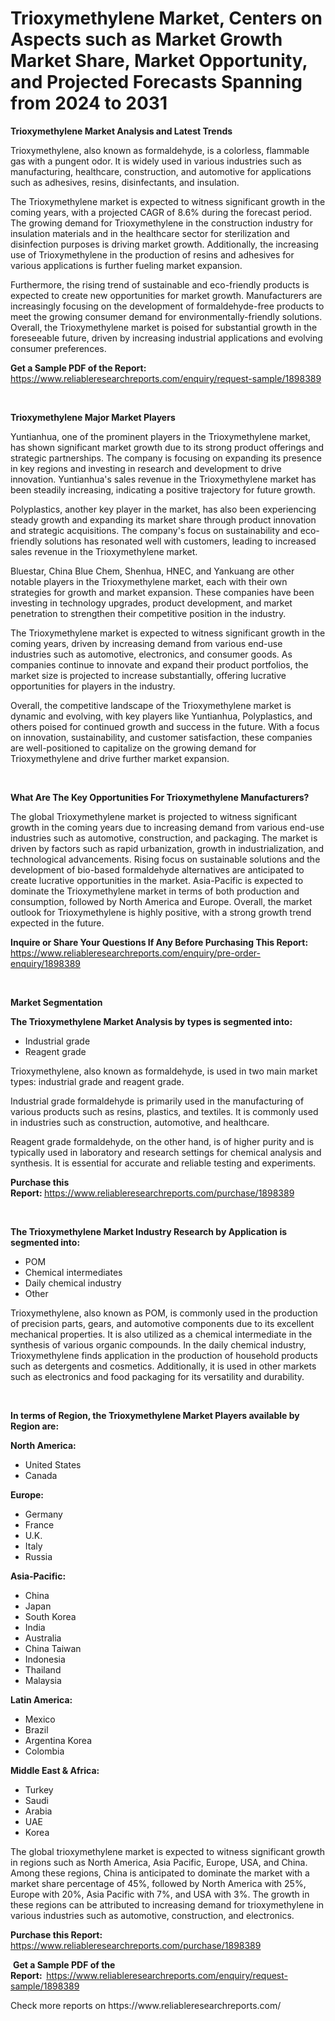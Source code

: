 <p><h1>Trioxymethylene Market, Centers on Aspects such as Market Growth Market Share, Market Opportunity, and Projected Forecasts Spanning from 2024 to 2031</h1></p><p><strong>Trioxymethylene Market Analysis and Latest Trends</strong></p>
<p><p>Trioxymethylene, also known as formaldehyde, is a colorless, flammable gas with a pungent odor. It is widely used in various industries such as manufacturing, healthcare, construction, and automotive for applications such as adhesives, resins, disinfectants, and insulation.</p><p>The Trioxymethylene market is expected to witness significant growth in the coming years, with a projected CAGR of 8.6% during the forecast period. The growing demand for Trioxymethylene in the construction industry for insulation materials and in the healthcare sector for sterilization and disinfection purposes is driving market growth. Additionally, the increasing use of Trioxymethylene in the production of resins and adhesives for various applications is further fueling market expansion.</p><p>Furthermore, the rising trend of sustainable and eco-friendly products is expected to create new opportunities for market growth. Manufacturers are increasingly focusing on the development of formaldehyde-free products to meet the growing consumer demand for environmentally-friendly solutions. Overall, the Trioxymethylene market is poised for substantial growth in the foreseeable future, driven by increasing industrial applications and evolving consumer preferences.</p></p>
<p><strong>Get a Sample PDF of the Report:&nbsp;</strong> <a href="https://www.reliableresearchreports.com/enquiry/request-sample/1898389">https://www.reliableresearchreports.com/enquiry/request-sample/1898389</a></p>
<p>&nbsp;</p>
<p><strong>Trioxymethylene Major Market Players</strong></p>
<p><p> Yuntianhua, one of the prominent players in the Trioxymethylene market, has shown significant market growth due to its strong product offerings and strategic partnerships. The company is focusing on expanding its presence in key regions and investing in research and development to drive innovation. Yuntianhua's sales revenue in the Trioxymethylene market has been steadily increasing, indicating a positive trajectory for future growth.</p><p>Polyplastics, another key player in the market, has also been experiencing steady growth and expanding its market share through product innovation and strategic acquisitions. The company's focus on sustainability and eco-friendly solutions has resonated well with customers, leading to increased sales revenue in the Trioxymethylene market.</p><p>Bluestar, China Blue Chem, Shenhua, HNEC, and Yankuang are other notable players in the Trioxymethylene market, each with their own strategies for growth and market expansion. These companies have been investing in technology upgrades, product development, and market penetration to strengthen their competitive position in the industry.</p><p>The Trioxymethylene market is expected to witness significant growth in the coming years, driven by increasing demand from various end-use industries such as automotive, electronics, and consumer goods. As companies continue to innovate and expand their product portfolios, the market size is projected to increase substantially, offering lucrative opportunities for players in the industry.</p><p>Overall, the competitive landscape of the Trioxymethylene market is dynamic and evolving, with key players like Yuntianhua, Polyplastics, and others poised for continued growth and success in the future. With a focus on innovation, sustainability, and customer satisfaction, these companies are well-positioned to capitalize on the growing demand for Trioxymethylene and drive further market expansion.</p></p>
<p>&nbsp;</p>
<p><strong>What Are The Key Opportunities For Trioxymethylene Manufacturers?</strong></p>
<p><p>The global Trioxymethylene market is projected to witness significant growth in the coming years due to increasing demand from various end-use industries such as automotive, construction, and packaging. The market is driven by factors such as rapid urbanization, growth in industrialization, and technological advancements. Rising focus on sustainable solutions and the development of bio-based formaldehyde alternatives are anticipated to create lucrative opportunities in the market. Asia-Pacific is expected to dominate the Trioxymethylene market in terms of both production and consumption, followed by North America and Europe. Overall, the market outlook for Trioxymethylene is highly positive, with a strong growth trend expected in the future.</p></p>
<p><strong>Inquire or Share Your Questions If Any Before Purchasing This Report:</strong> <a href="https://www.reliableresearchreports.com/enquiry/pre-order-enquiry/1898389">https://www.reliableresearchreports.com/enquiry/pre-order-enquiry/1898389</a></p>
<p>&nbsp;</p>
<p><strong>Market Segmentation</strong></p>
<p><strong>The Trioxymethylene Market Analysis by types is segmented into:</strong></p>
<p><ul><li>Industrial grade</li><li>Reagent grade</li></ul></p>
<p><p>Trioxymethylene, also known as formaldehyde, is used in two main market types: industrial grade and reagent grade. </p><p>Industrial grade formaldehyde is primarily used in the manufacturing of various products such as resins, plastics, and textiles. It is commonly used in industries such as construction, automotive, and healthcare. </p><p>Reagent grade formaldehyde, on the other hand, is of higher purity and is typically used in laboratory and research settings for chemical analysis and synthesis. It is essential for accurate and reliable testing and experiments.</p></p>
<p><strong>Purchase this Report:&nbsp;</strong><a href="https://www.reliableresearchreports.com/purchase/1898389">https://www.reliableresearchreports.com/purchase/1898389</a></p>
<p>&nbsp;</p>
<p><strong>The Trioxymethylene Market Industry Research by Application is segmented into:</strong></p>
<p><ul><li>POM</li><li>Chemical intermediates</li><li>Daily chemical industry</li><li>Other</li></ul></p>
<p><p>Trioxymethylene, also known as POM, is commonly used in the production of precision parts, gears, and automotive components due to its excellent mechanical properties. It is also utilized as a chemical intermediate in the synthesis of various organic compounds. In the daily chemical industry, Trioxymethylene finds application in the production of household products such as detergents and cosmetics. Additionally, it is used in other markets such as electronics and food packaging for its versatility and durability.</p></p>
<p>&nbsp;</p>
<p><strong>In terms of Region, the Trioxymethylene Market Players available by Region are:</strong></p>
<p>
    <p> <strong> North America: </strong>
        <ul>
            <li>United States</li>
            <li>Canada</li>
        </ul>
        </p> 
    <p> <strong> Europe: </strong>
        <ul>
            <li>Germany</li>
            <li>France</li>
            <li>U.K.</li>
            <li>Italy</li>
            <li>Russia</li>
        </ul>
        </p> 
    <p> <strong> Asia-Pacific: </strong>
        <ul>
            <li>China</li>
            <li>Japan</li>
            <li>South Korea</li>
            <li>India</li>
            <li>Australia</li>
            <li>China Taiwan</li>
            <li>Indonesia</li>
            <li>Thailand</li>
            <li>Malaysia</li>
        </ul>
        </p> 
    <p> <strong> Latin America: </strong>
        <ul>
            <li>Mexico</li>
            <li>Brazil</li>
            <li>Argentina Korea</li>
            <li>Colombia</li>
        </ul>
        </p> 
    <p> <strong> Middle East & Africa: </strong>
        <ul>
            <li>Turkey</li>
            <li>Saudi</li>
            <li>Arabia</li>
            <li>UAE</li>
            <li>Korea</li>
        </ul>
    </p>
    </p>
<p><p>The global trioxymethylene market is expected to witness significant growth in regions such as North America, Asia Pacific, Europe, USA, and China. Among these regions, China is anticipated to dominate the market with a market share percentage of 45%, followed by North America with 25%, Europe with 20%, Asia Pacific with 7%, and USA with 3%. The growth in these regions can be attributed to increasing demand for trioxymethylene in various industries such as automotive, construction, and electronics.</p></p>
<p><strong>Purchase this Report: </strong><a href="https://www.reliableresearchreports.com/purchase/1898389">https://www.reliableresearchreports.com/purchase/1898389</a></p>
<p>&nbsp;<strong>Get a Sample PDF of the Report:&nbsp;&nbsp;</strong><a href="https://www.reliableresearchreports.com/enquiry/request-sample/1898389">https://www.reliableresearchreports.com/enquiry/request-sample/1898389</a></p>
<p><strong></strong></p>
<p>Check more reports on https://www.reliableresearchreports.com/</p>